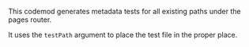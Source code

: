 This codemod generates metadata tests for all existing paths under the pages router.

It uses the `testPath` argument to place the test file in the proper place.